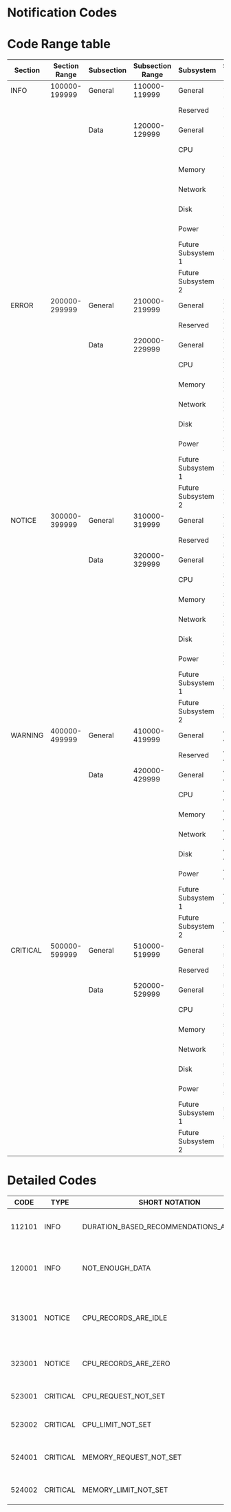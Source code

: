 # Notification Codes

# Code Range table

| Section  | Section Range | Subsection        | Subsection Range | Subsystem            | Subsystem Range    |
|----------|---------------|-------------------|------------------|----------------------|--------------------|
| INFO     | 100000-199999 | General           | 110000-119999    | General              | 110000-112999      |
|          |               |                   |                  | Reserved             | 113000-119999      |
|          |               | Data              | 120000-129999    | General              | 121000-122999      |
|          |               |                   |                  | CPU                  | 123000-123999      |
|          |               |                   |                  | Memory               | 124000-124999      |
|          |               |                   |                  | Network              | 125000-125999      |
|          |               |                   |                  | Disk                 | 126000-126999      |
|          |               |                   |                  | Power                | 127000-127999      |
|          |               |                   |                  | Future Subsystem 1   | 128000-128999      |
|          |               |                   |                  | Future Subsystem 2   | 129000-129999      |
| ERROR    | 200000-299999 | General           | 210000-219999    | General              | 210000-212999      |
|          |               |                   |                  | Reserved             | 213000-219999      |
|          |               | Data              | 220000-229999    | General              | 221000-222999      |
|          |               |                   |                  | CPU                  | 223000-223999      |
|          |               |                   |                  | Memory               | 224000-224999      |
|          |               |                   |                  | Network              | 225000-225999      |
|          |               |                   |                  | Disk                 | 226000-226999      |
|          |               |                   |                  | Power                | 227000-227999      |
|          |               |                   |                  | Future Subsystem 1   | 228000-228999      |
|          |               |                   |                  | Future Subsystem 2   | 229000-229999      |
| NOTICE   | 300000-399999 | General           | 310000-319999    | General              | 310000-312999      |
|          |               |                   |                  | Reserved             | 313000-319999      |
|          |               | Data              | 320000-329999    | General              | 321000-322999      |
|          |               |                   |                  | CPU                  | 323000-323999      |
|          |               |                   |                  | Memory               | 324000-324999      |
|          |               |                   |                  | Network              | 325000-325999      |
|          |               |                   |                  | Disk                 | 326000-326999      |
|          |               |                   |                  | Power                | 327000-327999      |
|          |               |                   |                  | Future Subsystem 1   | 328000-328999      |
|          |               |                   |                  | Future Subsystem 2   | 329000-329999      |
| WARNING  | 400000-499999 | General           | 410000-419999    | General              | 410000-412999      |
|          |               |                   |                  | Reserved             | 413000-419999      |
|          |               | Data              | 420000-429999    | General              | 421000-422999      |
|          |               |                   |                  | CPU                  | 423000-423999      |
|          |               |                   |                  | Memory               | 424000-424999      |
|          |               |                   |                  | Network              | 425000-425999      |
|          |               |                   |                  | Disk                 | 426000-426999      |
|          |               |                   |                  | Power                | 427000-427999      |
|          |               |                   |                  | Future Subsystem 1   | 428000-428999      |
|          |               |                   |                  | Future Subsystem 2   | 429000-429999      |
| CRITICAL | 500000-599999 | General           | 510000-519999    | General              | 510000-512999      |
|          |               |                   |                  | Reserved             | 513000-519999      |
|          |               | Data              | 520000-529999    | General              | 521000-522999      |
|          |               |                   |                  | CPU                  | 523000-523999      |
|          |               |                   |                  | Memory               | 524000-524999      |
|          |               |                   |                  | Network              | 525000-525999      |
|          |               |                   |                  | Disk                 | 526000-526999      |
|          |               |                   |                  | Power                | 527000-527999      |
|          |               |                   |                  | Future Subsystem 1   | 528000-528999      |
|          |               |                   |                  | Future Subsystem 2   | 529000-529999      |



# Detailed Codes

|   CODE   |  TYPE   |     SHORT NOTATION      |                         DESCRIPTION                         |                          MESSAGE                            |
|----------|---------|------------------------|-------------------------------------------------------------|------------------------------------------------------------|
| 112101   |  INFO   | DURATION_BASED_RECOMMENDATIONS_AVAILABLE | Specifies that the Duration Based Recommendations are available |       Duration Based Recommendations Available        |
| 120001   |  INFO   |       NOT_ENOUGH_DATA      |       Specifies that required data is not enough to create a recommendation     |  There is not enough data available to generate a recommendation. |
| 313001   | NOTICE |      CPU_RECORDS_ARE_IDLE        |       Specifies that the CPU recordings are IDLE (Not much active CPU usage is identified)      |  CPU usage is mostly idle, No CPU Recommendation can be generated |
| 323001   | NOTICE |      CPU_RECORDS_ARE_ZERO       |       Specifies that the CPU recordings are ZERO      |  CPU usage is zero, No CPU Recommendations can be generated |
| 523001   | CRITICAL |     CPU_REQUEST_NOT_SET       |      Specifies that the CPU Requests are not set for the pod       |  CPU Request Not Set |
| 523002   | CRITICAL |     CPU_LIMIT_NOT_SET       |     Specifies that the CPU Limits are not set for the pod        |  CPU Limit Not Set |
| 524001   | CRITICAL |     MEMORY_REQUEST_NOT_SET       |    Specifies that the Memory Requests are not set for the pod          |  Memory Request Not Set |
| 524002   | CRITICAL |     MEMORY_LIMIT_NOT_SET       |     Specifies that the Memory Limits are not set for the pod        |  Memory Limit Not Set |




